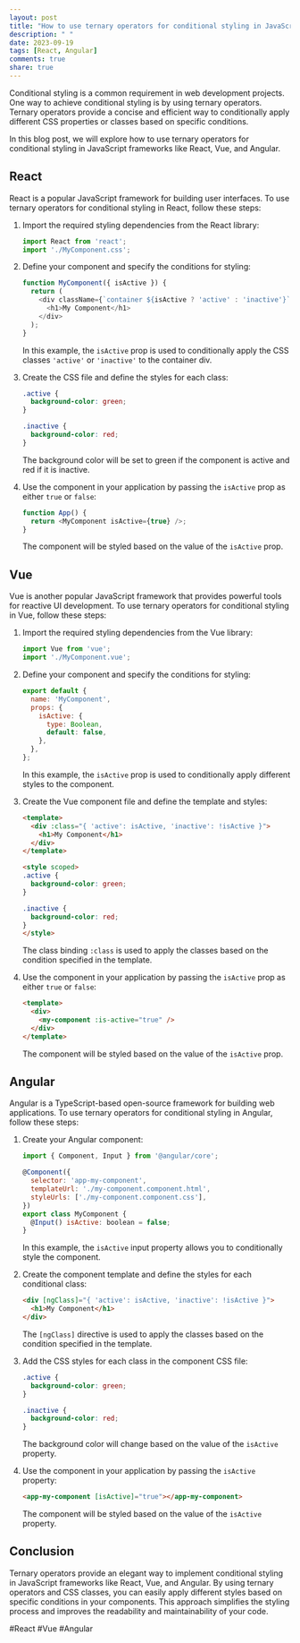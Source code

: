 ```yaml
---
layout: post
title: "How to use ternary operators for conditional styling in JavaScript frameworks"
description: " "
date: 2023-09-19
tags: [React, Angular]
comments: true
share: true
---
```


Conditional styling is a common requirement in web development projects. One way to achieve conditional styling is by using ternary operators. Ternary operators provide a concise and efficient way to conditionally apply different CSS properties or classes based on specific conditions.

In this blog post, we will explore how to use ternary operators for conditional styling in JavaScript frameworks like React, Vue, and Angular.

## React

React is a popular JavaScript framework for building user interfaces. To use ternary operators for conditional styling in React, follow these steps:

1. Import the required styling dependencies from the React library:

   ```javascript
   import React from 'react';
   import './MyComponent.css';
   ```

2. Define your component and specify the conditions for styling:

   ```javascript
   function MyComponent({ isActive }) {
     return (
       <div className={`container ${isActive ? 'active' : 'inactive'}`}>
         <h1>My Component</h1>
       </div>
     );
   }
   ```

   In this example, the `isActive` prop is used to conditionally apply the CSS classes `'active'` or `'inactive'` to the container div.

3. Create the CSS file and define the styles for each class:

   ```css
   .active {
     background-color: green;
   }

   .inactive {
     background-color: red;
   }
   ```

   The background color will be set to green if the component is active and red if it is inactive.

4. Use the component in your application by passing the `isActive` prop as either `true` or `false`:

   ```javascript
   function App() {
     return <MyComponent isActive={true} />;
   }
   ```

   The component will be styled based on the value of the `isActive` prop.

## Vue

Vue is another popular JavaScript framework that provides powerful tools for reactive UI development. To use ternary operators for conditional styling in Vue, follow these steps:

1. Import the required styling dependencies from the Vue library:

   ```javascript
   import Vue from 'vue';
   import './MyComponent.vue';
   ```

2. Define your component and specify the conditions for styling:

   ```javascript
   export default {
     name: 'MyComponent',
     props: {
       isActive: {
         type: Boolean,
         default: false,
       },
     },
   };
   ```

   In this example, the `isActive` prop is used to conditionally apply different styles to the component.

3. Create the Vue component file and define the template and styles:

   ```html
   <template>
     <div :class="{ 'active': isActive, 'inactive': !isActive }">
       <h1>My Component</h1>
     </div>
   </template>

   <style scoped>
   .active {
     background-color: green;
   }

   .inactive {
     background-color: red;
   }
   </style>
   ```

   The class binding `:class` is used to apply the classes based on the condition specified in the template.

4. Use the component in your application by passing the `isActive` prop as either `true` or `false`:

   ```html
   <template>
     <div>
       <my-component :is-active="true" />
     </div>
   </template>
   ```

   The component will be styled based on the value of the `isActive` prop.

## Angular

Angular is a TypeScript-based open-source framework for building web applications. To use ternary operators for conditional styling in Angular, follow these steps:

1. Create your Angular component:

   ```javascript
   import { Component, Input } from '@angular/core';

   @Component({
     selector: 'app-my-component',
     templateUrl: './my-component.component.html',
     styleUrls: ['./my-component.component.css'],
   })
   export class MyComponent {
     @Input() isActive: boolean = false;
   }
   ```

   In this example, the `isActive` input property allows you to conditionally style the component.

2. Create the component template and define the styles for each conditional class:

   ```html
   <div [ngClass]="{ 'active': isActive, 'inactive': !isActive }">
     <h1>My Component</h1>
   </div>
   ```

   The `[ngClass]` directive is used to apply the classes based on the condition specified in the template.

3. Add the CSS styles for each class in the component CSS file:

   ```css
   .active {
     background-color: green;
   }

   .inactive {
     background-color: red;
   }
   ```

   The background color will change based on the value of the `isActive` property.

4. Use the component in your application by passing the `isActive` property:

   ```html
   <app-my-component [isActive]="true"></app-my-component>
   ```

   The component will be styled based on the value of the `isActive` property.

## Conclusion

Ternary operators provide an elegant way to implement conditional styling in JavaScript frameworks like React, Vue, and Angular. By using ternary operators and CSS classes, you can easily apply different styles based on specific conditions in your components. This approach simplifies the styling process and improves the readability and maintainability of your code.

#React #Vue #Angular